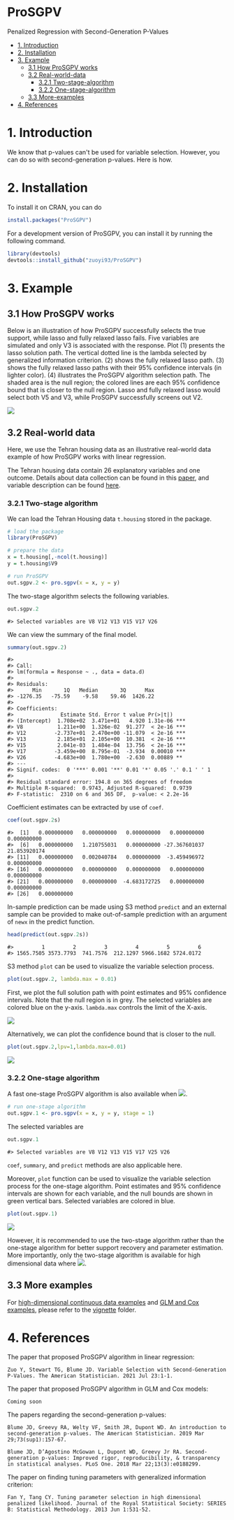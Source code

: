 ProSGPV
========
Penalized Regression with Second-Generation P-Values

- [1. Introduction](#1-introduction)
- [2. Installation](#2-installation)
- [3. Example](#3-example)
  * [3.1 How ProSGPV works](#31-how-prosgpv-works)
  * [3.2 Real-world-data](#32-real-world-data)
    + [3.2.1 Two-stage-algorithm](#321-two-stage-algorithm)
    + [3.2.2 One-stage-algorithm](#322-one-stage-algorithm)
  * [3.3 More-examples](#33-more-examples)
- [4. References](#4-references)

<!-- toc -->

# 1. Introduction

We know that p-values can't be used for variable selection. However, you can do so with second-generation p-values. Here is how.

# 2. Installation

To install it on CRAN, you can do

``` r
install.packages("ProSGPV")
```

For a development version of ProSGPV, you can install it by running the following command.  

``` r
library(devtools)
devtools::install_github("zuoyi93/ProSGPV")
```

# 3. Example

## 3.1 How ProSGPV works

Below is an illustration of how ProSGPV successfully selects the true support, while lasso and fully relaxed lasso fails. Five variables are simulated and only V3 is associated with the response. Plot (1) presents the lasso solution path. The vertical dotted line is the lambda selected by generalized information criterion. (2) shows the fully relaxed lasso path. (3) shows the fully relaxed lasso paths with their 95% confidence intervals (in lighter color). (4) illustrates the ProSGPV algorithm selection path. The shaded area is the null region; the colored lines are each 95% confidence bound that is closer to the null region. Lasso and fully relaxed lasso would select both V5 and V3, while ProSGPV successfully screens out V2.  

![](vignettes/assets/works.png)

## 3.2 Real-world data

Here, we use the Tehran housing data as an illustrative real-world data example of how ProSGPV works with linear regression. 

The Tehran housing data contain 26 explanatory variables and one outcome. Details about data collection can be found in this [paper](https://ascelibrary.org/doi/abs/10.1061/%28ASCE%29CO.1943-7862.0001047), and variable description can be found [here](man/t.housing.Rd). 

### 3.2.1 Two-stage algorithm 

We can load the Tehran Housing data `t.housing` stored in the package.

``` r
# load the package
library(ProSGPV)

# prepare the data
x = t.housing[,-ncol(t.housing)]
y = t.housing$V9

# run ProSGPV
out.sgpv.2 <- pro.sgpv(x = x, y = y)
```
The two-stage algorithm selects the following variables.

``` r
out.sgpv.2
```

    #> Selected variables are V8 V12 V13 V15 V17 V26

We can view the summary of the final model.

```r
summary(out.sgpv.2)
```
	#> 
	#> Call:
	#> lm(formula = Response ~ ., data = data.d)
	#> 
	#> Residuals:
	#>      Min       1Q   Median       3Q      Max 
	#> -1276.35   -75.59    -9.58    59.46  1426.22 
	#> 
	#> Coefficients:
	#>               Estimate Std. Error t value Pr(>|t|)    
	#> (Intercept)  1.708e+02  3.471e+01   4.920 1.31e-06 ***
	#> V8           1.211e+00  1.326e-02  91.277  < 2e-16 ***
	#> V12         -2.737e+01  2.470e+00 -11.079  < 2e-16 ***
	#> V13          2.185e+01  2.105e+00  10.381  < 2e-16 ***
	#> V15          2.041e-03  1.484e-04  13.756  < 2e-16 ***
	#> V17         -3.459e+00  8.795e-01  -3.934  0.00010 ***
	#> V26         -4.683e+00  1.780e+00  -2.630  0.00889 ** 
	#> ---
	#> Signif. codes:  0 '***' 0.001 '**' 0.01 '*' 0.05 '.' 0.1 ' ' 1
	#> 
	#> Residual standard error: 194.8 on 365 degrees of freedom
	#> Multiple R-squared:  0.9743, Adjusted R-squared:  0.9739 
	#> F-statistic:  2310 on 6 and 365 DF,  p-value: < 2.2e-16


Coefficient estimates can be extracted by use of `coef`.

```r
coef(out.sgpv.2s)
```

	#>  [1]   0.000000000   0.000000000   0.000000000   0.000000000   0.000000000
	#>  [6]   0.000000000   1.210755031   0.000000000 -27.367601037  21.853920174
	#> [11]   0.000000000   0.002040784   0.000000000  -3.459496972   0.000000000
	#> [16]   0.000000000   0.000000000   0.000000000   0.000000000   0.000000000
	#> [21]   0.000000000   0.000000000  -4.683172725   0.000000000   0.000000000
	#> [26]   0.000000000

In-sample prediction can be made using S3 method `predict` and an external sample can be provided to make out-of-sample prediction with an argument of `newx` in the predict function.

```r
head(predict(out.sgpv.2s))
```

	#>         1         2         3         4         5         6 
	#> 1565.7505 3573.7793  741.7576  212.1297 5966.1682 5724.0172


S3 method `plot` can be used to visualize the variable selection process.

``` r
plot(out.sgpv.2, lambda.max = 0.01)
```
First, we plot the full solution path with point estimates and 95% confidence intervals. Note that the null region is in grey. The selected variables are colored blue on the y-axis. `lambda.max` controls the limit of the X-axis.  

![](vignettes/assets/linear.fig.1.png)

Alternatively, we can plot the confidence bound that is closer to the null.

``` r
plot(out.sgpv.2,lpv=1,lambda.max=0.01)
```

![](vignettes/assets/linear.fig.2.png)


### 3.2.2 One-stage algorithm

A fast one-stage ProSGPV algorithm is also available when <img src="https://latex.codecogs.com/png.latex?\color{blue}{n>p}" />.

``` r
# run one-stage algorithm
out.sgpv.1 <- pro.sgpv(x = x, y = y, stage = 1)
```

The selected variables are  

``` r
out.sgpv.1
```

    #> Selected variables are V8 V12 V13 V15 V17 V25 V26

`coef`, `summary`, and `predict` methods are also applicable here.

Moreover, `plot` function can be used to visualize the variable selection process for the one-stage algorithm. Point estimates and 95% confidence intervals are shown for each variable, and the null bounds are shown in green vertical bars. Selected variables are colored in blue.

``` r
plot(out.sgpv.1)
```

![](vignettes/assets/linear.fig.3.png)

However, it is recommended to use the two-stage algorithm rather than the one-stage algorithm for better support recovery and parameter estimation. More importantly, only the two-stage algorithm is available for high dimensional data where <img src="https://latex.codecogs.com/png.latex?\color{blue}{p>n}" />.


## 3.3 More examples

For [high-dimensional continuous data examples](https://zuoyi93.github.io/PDF/Vignette-ProSGPV-Linear.html) and [GLM and Cox examples](https://zuoyi93.github.io/PDF/Vignette-ProSGPV-Nonlinear.html), please refer to the [vignette](vignettes) folder.  


# 4. References

The paper that proposed ProSGPV algorithm in linear regression:  

	Zuo Y, Stewart TG, Blume JD. Variable Selection with Second-Generation P-Values. The American Statistician. 2021 Jul 23:1-1.

The paper that proposed ProSGPV algorithm in GLM and Cox models:

	Coming soon

The papers regarding the second-generation p-values:  

	Blume JD, Greevy RA, Welty VF, Smith JR, Dupont WD. An introduction to second-generation p-values. The American Statistician. 2019 Mar 29;73(sup1):157-67.

	Blume JD, D’Agostino McGowan L, Dupont WD, Greevy Jr RA. Second-generation p-values: Improved rigor, reproducibility, & transparency in statistical analyses. PLoS One. 2018 Mar 22;13(3):e0188299.

The paper on finding tuning parameters with generalized information criterion:

	Fan Y, Tang CY. Tuning parameter selection in high dimensional penalized likelihood. Journal of the Royal Statistical Society: SERIES B: Statistical Methodology. 2013 Jun 1:531-52.

